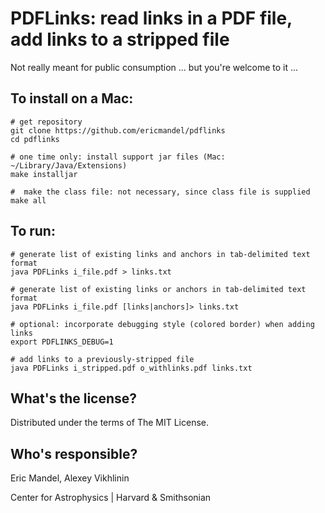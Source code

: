 PDFLinks: read links in a PDF file, add links to a stripped file
================================================================

Not really meant for public consumption ... but you're welcome to it ...

To install on a Mac:
--------------------

    # get repository
    git clone https://github.com/ericmandel/pdflinks
    cd pdflinks

    # one time only: install support jar files (Mac: ~/Library/Java/Extensions)
    make installjar

    #  make the class file: not necessary, since class file is supplied
    make all

To run:
-------

    # generate list of existing links and anchors in tab-delimited text format
    java PDFLinks i_file.pdf > links.txt

    # generate list of existing links or anchors in tab-delimited text format
    java PDFLinks i_file.pdf [links|anchors]> links.txt

    # optional: incorporate debugging style (colored border) when adding links
    export PDFLINKS_DEBUG=1

    # add links to a previously-stripped file
    java PDFLinks i_stripped.pdf o_withlinks.pdf links.txt

What's the license?
-------------------

Distributed under the terms of The MIT License.

Who's responsible?
------------------

Eric Mandel, Alexey Vikhlinin

Center for Astrophysics | Harvard & Smithsonian
